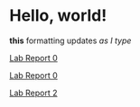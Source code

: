 # Hello, world!

**this** formatting updates _as I type_ 

[Lab Report 0](https://ucsdjonghun.github.io/CSE15L_Labreports-fa22/lab-report-1-week-0)

[Lab Report 0](https://ucsdjonghun.github.io/CSE15L_Labreports-fa22/lab-report-1-week-1)

[Lab Report 2](https://ucsdjonghun.github.io/CSE15L_Labreports-fa22/lab-report2-week-3)
